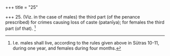 +++
title = "25"

+++
25. (Viz. in the case of males) the third part (of the penance prescribed) for crimes causing loss of caste (patanīya); for females the third part (of that). [^15] 


[^15]:  I.e. males shall live, according to the rules given above in Sūtras 10-11, during one year, and females during four months.
